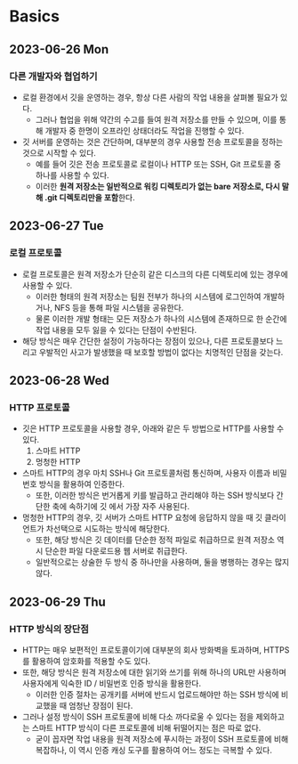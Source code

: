 # Basics
## 2023-06-26 Mon
### 다른 개발자와 협업하기
* 로컬 환경에서 깃을 운영하는 경우, 항상 다른 사람의 작업 내용을 살펴볼 필요가 있다.
  * 그러나 협업을 위해 약간의 수고를 들여 원격 저장소를 만들 수 있으며, 이를 통해 개발자 중 한명이 오프라인 상태더라도 작업을 진행할 수 있다.
* 깃 서버를 운영하는 것은 간단하며, 대부분의 경우 사용할 전송 프로토콜을 정하는 것으로 시작할 수 있다.
  * 예를 들어 깃은 전송 프로토콜로 로컬이나 HTTP 또는 SSH, Git 프로토콜 중 하나를 사용할 수 있다.
  * 이러한 **원격 저장소는 일반적으로 워킹 디렉토리가 없는 bare 저장소로, 다시 말해 .git 디렉토리만을 포함**한다.

## 2023-06-27 Tue
### 로컬 프로토콜
* 로컬 프로토콜은 원격 저장소가 단순히 같은 디스크의 다른 디렉토리에 있는 경우에 사용할 수 있다.
  * 이러한 형태의 원격 저장소는 팀원 전부가 하나의 시스템에 로그인하여 개발하거나, NFS 등을 통해 파일 시스템을 공유한다.
  * 물론 이러한 개발 형태는 모든 저장소가 하나의 시스템에 존재하므로 한 순간에 작업 내용을 모두 잃을 수 있다는 단점이 수반된다.
* 해당 방식은 매우 간단한 설정이 가능하다는 장점이 있으나, 다른 프로토콜보다 느리고 우발적인 사고가 발생했을 때 보호할 방법이 없다는 치명적인 단점을 갖는다.

## 2023-06-28 Wed
### HTTP 프로토콜
* 깃은 HTTP 프로토콜을 사용할 경우, 아래와 같은 두 방법으로 HTTP를 사용할 수 있다.
  1. 스마트 HTTP
  2. 멍청한 HTTP
* 스마트 HTTP의 경우 마치 SSH나 Git 프로토콜처럼 통신하며, 사용자 이름과 비밀번호 방식을 활용하여 인증한다.
  * 또한, 이러한 방식은 번거롭게 키를 발급하고 관리해야 하는 SSH 방식보다 간단한 축에 속하기에 깃 에서 가장 자주 사용된다.
* 멍청한 HTTP의 경우, 깃 서버가 스마트 HTTP 요청에 응답하지 않을 때 깃 클라이언트가 차선택으로 시도하는 방식에 해당한다.
  * 또한, 해당 방식은 깃 데이터를 단순한 정적 파일로 취급하므로 원격 저장소 역시 단순한 파일 다운로드용 웹 서버로 취급한다.
  * 일반적으로는 상술한 두 방식 중 하나만을 사용하며, 둘을 병행하는 경우는 많지 않다.

## 2023-06-29 Thu
### HTTP 방식의 장단점
* HTTP는 매우 보편적인 프로토콜이기에 대부분의 회사 방화벽을 토과하며, HTTPS를 활용하여 암호화를 적용할 수도 있다.
* 또한, 해당 방식은 원격 저장소에 대한 읽기와 쓰기를 위해 하나의 URL만 사용하며 사용자에게 익숙한 ID / 비밀번호 인증 방식을 활용한다.
  * 이러한 인증 절차는 공개키를 서버에 반드시 업로드해야만 하는 SSH 방식에 비교했을 때 엄청난 장점이 된다.
* 그러나 설정 방식이 SSH 프로토콜에 비해 다소 까다로울 수 있다는 점을 제외하고는 스마트 HTTP 방식이 다른 프로토콜에 비해 뒤떨어지는 점은 따로 없다.
  * 굳이 꼽자면 작업 내용을 원격 저장소에 푸시하는 과정이 SSH 프로토콜에 비해 복잡하나, 이 역시 인증 캐싱 도구를 활용하여 어느 정도는 극복할 수 있다.